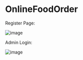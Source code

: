 # OnlineFoodOrder

Register Page:

![image](https://user-images.githubusercontent.com/76276821/168816037-92bfb49e-de87-4a53-a67b-92dd36dd937f.png)


Admin Login: 

![image](https://user-images.githubusercontent.com/76276821/168815686-da77776a-bc76-49c8-83e6-bf14702114ec.png)

